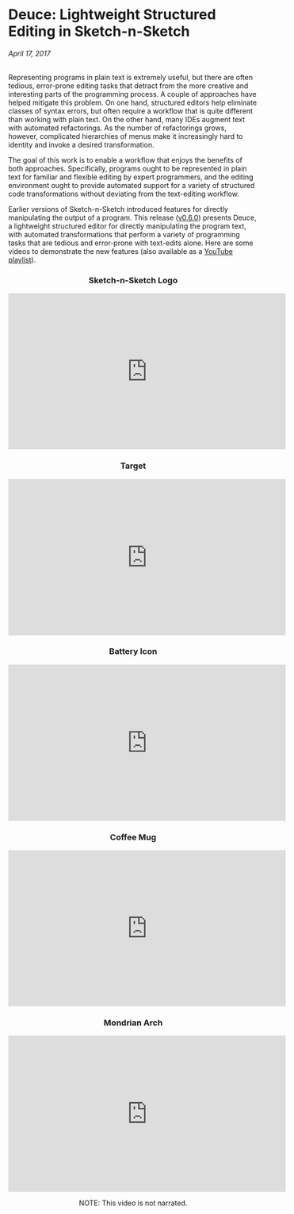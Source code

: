 # Deuce: Lightweight Structured Editing in Sketch-n-Sketch

*April 17, 2017* <br><br>

Representing programs in plain text is extremely useful, but there are
often tedious, error-prone editing tasks that detract from the more
creative and interesting parts of the programming process. A couple of
approaches have helped mitigate this problem. On one hand, structured
editors help eliminate classes of syntax errors, but often require a
workflow that is quite different than working with plain text. On the
other hand, many IDEs augment text with automated refactorings. As the
number of refactorings grows, however, complicated hierarchies of
menus make it increasingly hard to identity and invoke a desired
transformation.

The goal of this work is to enable a workflow that enjoys the benefits
of both approaches. Specifically, programs ought to be represented in
plain text for familiar and flexible editing by expert programmers,
and the editing environment ought to provide automated support for a
variety of structured code transformations without deviating from the
text-editing workflow.

Earlier versions of Sketch-n-Sketch introduced features for
directly manipulating the output of a program.
This release (<a href="../releases/v0.6.0/">v0.6.0</a>) presents Deuce,
a lightweight structured editor for directly manipulating the program text,
with automated transformations that perform a variety of programming tasks
that are tedious and error-prone with text-edits alone.
Here are some videos to demonstrate the new features
(also available as a [YouTube playlist][YouTube]).

<center>

<h3 id="01">Sketch-n-Sketch Logo</h3>

<iframe width="560" height="315" frameborder="0" allowfullscreen
  src="https://www.youtube.com/embed/DD0HRYKjAhI?list=PLWFCLxeg6NJl-q-c9VjlEypI_DXGbk9LP"
></iframe>

<br>

<h3 id="02">Target</h3>

<iframe width="560" height="315" frameborder="0" allowfullscreen
  src="https://www.youtube.com/embed/oJaRkyelA-8?list=PLWFCLxeg6NJl-q-c9VjlEypI_DXGbk9LP"
></iframe>

<br>

<h3 id="03">Battery Icon</h3>

<iframe width="560" height="315" frameborder="0" allowfullscreen
  src="https://www.youtube.com/embed/aWZGN43wkME?list=PLWFCLxeg6NJl-q-c9VjlEypI_DXGbk9LP"
></iframe>

<br>

<h3 id="04">Coffee Mug</h3>

<iframe width="560" height="315" frameborder="0" allowfullscreen
  src="https://www.youtube.com/embed/2ndEUIeCyqI?list=PLWFCLxeg6NJl-q-c9VjlEypI_DXGbk9LP"
></iframe>

<br>

<h3 id="05">Mondrian Arch</h3>

<iframe width="560" height="315" frameborder="0" allowfullscreen
  src="https://youtube.com/embed/jsOvJqWpi3o?list=PLWFCLxeg6NJl-q-c9VjlEypI_DXGbk9LP"
></iframe>

NOTE: This video is not narrated.

<br>

[YouTube]: https://www.youtube.com/playlist?list=PLWFCLxeg6NJl-q-c9VjlEypI_DXGbk9LP
